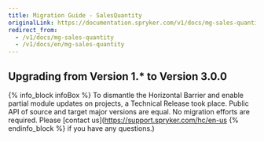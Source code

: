 ```yaml
---
title: Migration Guide - SalesQuantity
originalLink: https://documentation.spryker.com/v1/docs/mg-sales-quantity
redirect_from:
  - /v1/docs/mg-sales-quantity
  - /v1/docs/en/mg-sales-quantity
---
```


## Upgrading from Version 1.* to Version 3.0.0

{% info_block infoBox %}
To dismantle the Horizontal Barrier and enable partial module updates on projects, a Technical Release took place. Public API of source and target major versions are equal. No migration efforts are required. Please [contact us](https://support.spryker.com/hc/en-us
{% endinfo_block %} if you have any questions.)

